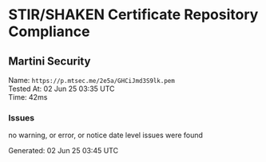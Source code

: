 # STIR/SHAKEN Certificate Repository Compliance

## Martini Security

Name: `https://p.mtsec.me/2e5a/GHCiJmd3S9lk.pem`\
Tested At: 02 Jun 25 03:35 UTC\
Time: 42ms

### Issues

no warning, or error, or notice date level issues were found

Generated: 02 Jun 25 03:45 UTC